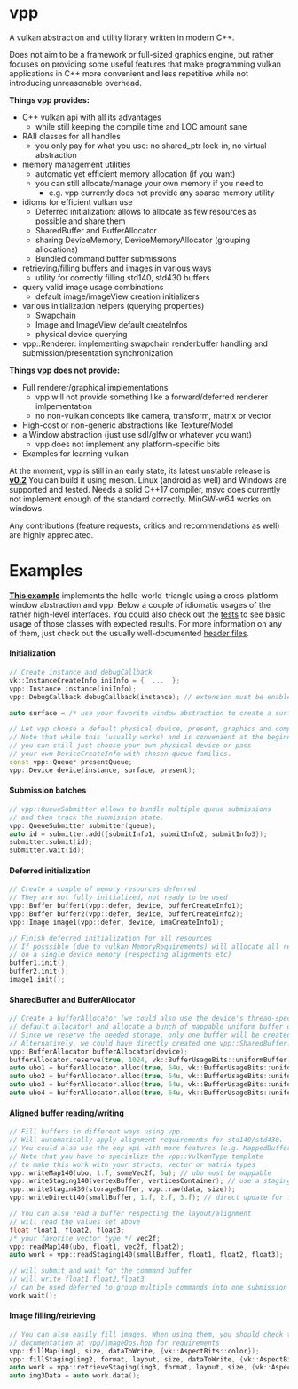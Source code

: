 vpp
===

A vulkan abstraction and utility library written in modern C++.

Does not aim to be a framework or full-sized graphics engine, but rather focuses on
providing some useful features that make programming vulkan applications in
C++ more convenient and less repetitive while not introducing unreasonable overhead.

__Things vpp provides:__

- C++ vulkan api with all its advantages
	- while still keeping the compile time and LOC amount sane
- RAII classes for all handles
	- you only pay for what you use: no shared_ptr lock-in, no virtual abstraction
- memory management utilities
	- automatic yet efficient memory allocation (if you want)
	- you can still allocate/manage your own memory if you need to
		- e.g. vpp currently does not provide any sparse memory utility
- idioms for efficient vulkan use
	- Deferred initialization: allows to allocate as few resources as possible
	  and share them
	- SharedBuffer and BufferAllocator
	- sharing DeviceMemory, DeviceMemoryAllocator (grouping allocations)
	- Bundled command buffer submissions
- retrieving/filling buffers and images in various ways
	- utility for correctly filling std140, std430 buffers
- query valid image usage combinations
	- default image/imageView creation initializers
- various initialization helpers (querying properties)
	- Swapchain
	- Image and ImageView default createInfos
	- physical device querying
- vpp::Renderer: implementing swapchain renderbuffer handling and 
  submission/presentation synchronization

__Things vpp does not provide:__

- Full renderer/graphical implementations
	- vpp will not provide something like a forward/deferred renderer imlpementation
	- no non-vulkan concepts like camera, transform, matrix or vector
- High-cost or non-generic abstractions like Texture/Model
- a Window abstraction (just use sdl/glfw or whatever you want)
	- vpp does not implement any platform-specific bits
- Examples for learning vulkan

At the moment, vpp is still in an early state, its latest unstable release
is __[v0.2](https://github.com/nyorain/vpp/releases)__
You can build it using meson. Linux (android as well) and Windows are
supported and tested. Needs a solid C++17 compiler, msvc does
currently not implement enough of the standard correctly.
MinGW-w64 works on windows.

Any contributions (feature requests, critics and recommendations as well)
are highly appreciated.

# Examples

__[This example](docs/examples/intro_ny.cpp)__ implements the hello-world-triangle
using a cross-platform window abstraction and vpp.
Below a couple of idiomatic usages of the rather high-level interfaces.
You could also check out the [tests](docs/tests) to see basic usage
of those classes with expected results.
For more information on any of them, just check out the usually well-documented
[header files](include/vpp).

#### Initialization

```cpp
// Create instance and debugCallback
vk::InstanceCreateInfo iniInfo = {  ...  };
vpp::Instance instance(iniInfo);
vpp::DebugCallback debugCallback(instance); // extension must be enabled

auto surface = /* use your favorite window abstraction to create a surface */

// Let vpp choose a default physical device, present, graphics and compute queue
// Note that while this (usually works) and is convenient at the beginning,
// you can still just choose your own physical device or pass
// your own DeviceCreateInfo with chosen queue families.
const vpp::Queue* presentQueue;
vpp::Device device(instance, surface, present);
```

#### Submission batches

```cpp
// vpp::QueueSubmitter allows to bundle multiple queue submissions
// and then track the submission state.
vpp::QueueSubmitter submitter(queue);
auto id = submitter.add({submitInfo1, submitInfo2, submitInfo3});
submitter.submit(id);
submitter.wait(id);
```

#### Deferred initialization

```cpp
// Create a couple of memory resources deferred
// They are not fully initialized, not ready to be used
vpp::Buffer buffer1(vpp::defer, device, bufferCreateInfo1);
vpp::Buffer buffer2(vpp::defer, device, bufferCreateInfo2);
vpp::Image image1(vpp::defer, device, imaCreateInfo1);

// Finish deferred initialization for all resources
// If posssible (due to vulkan MemoryRequirements) will allocate all resources
// on a single device memory (respecting alignments etc)
buffer1.init();
buffer2.init();
image1.init();
```

#### SharedBuffer and BufferAllocator

```cpp
// Create a bufferAllocator (we could also use the device's thread-specific
// default allocator) and allocate a bunch of mappable uniform buffer objects.
// Since we reserve the needed storage, only one buffer will be created.
// Alternatively, we could have directly created one vpp::SharedBuffer.
vpp::BufferAllocator bufferAllocator(device);
bufferAllocator.reserve(true, 1024, vk::BufferUsageBits::uniformBuffer);
auto ubo1 = bufferAllocator.alloc(true, 64u, vk::BufferUsageBits::uniformBuffer);
auto ubo2 = bufferAllocator.alloc(true, 64u, vk::BufferUsageBits::uniformBuffer);
auto ubo3 = bufferAllocator.alloc(true, 64u, vk::BufferUsageBits::uniformBuffer);
auto ubo4 = bufferAllocator.alloc(true, 64u, vk::BufferUsageBits::uniformBuffer);
```

#### Aligned buffer reading/writing

```cpp
// Fill buffers in different ways using vpp.
// Will automatically apply alignment requirements for std140/std430.
// You could also use the oop api with more features (e.g. MappedBufferWriter)
// Note that you have to specialize the vpp::VulkanType template
// to make this work with your structs, vector or matrix types
vpp::writeMap140(ubo, 1.f, someVec2f, 5u); // ubo must be mappable
vpp::writeStaging140(vertexBuffer, verticesContainer); // use a staging buffer
vpp::writeStagin430(storageBuffer, vpp::raw(data, size));
vpp::writeDirect140(smallBuffer, 1.f, 2.f, 3.f); // direct update for few data

// You can also read a buffer respecting the layout/alignment
// will read the values set above
float float1, float2, float3;
/* your favorite vector type */ vec2f;
vpp::readMap140(ubo, float1, vec2f, float2); 
auto work = vpp::readStaging140(smallBuffer, float1, float2, float3);

// will submit and wait for the command buffer
// will write float1,float2,float3
// can be used deferred to group multiple commands into one submission
work.wait(); 
```

#### Image filling/retrieving

```cpp
// You can also easily fill images. When using them, you should check the
// documentation at vpp/imageOps.hpp for requirements
vpp::fillMap(img1, size, dataToWrite, {vk::AspectBits::color});
vpp::fillStaging(img2, format, layout, size, dataToWrite, {vk::AspectBits::color});
auto work = vpp::retrieveStaging(img3, format, layout, size, {vk::AspectBits::color});
auto img3Data = auto work.data();
```
